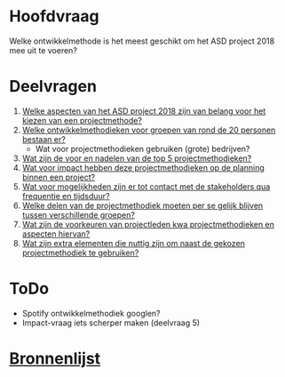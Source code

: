 # Hoofdvraag 
Welke ontwikkelmethode is het meest geschikt om het ASD project 2018 mee uit te voeren?

# Deelvragen
1. [Welke aspecten van het ASD project 2018 zijn van belang voor het kiezen van een projectmethode?](./Deelvragen/1-aspecten.md)
2. [Welke ontwikkelmethodieken voor groepen van rond de 20 personen bestaan er?](./Deelvragen/2-ontwikkelmethodieken-grote-groep.md)
    - Wat voor projectmethodieken gebruiken (grote) bedrijven?
3. [Wat zijn de voor en nadelen van de top 5 projectmethodieken?](./Deelvragen/3-top5.md)
4. [Wat voor impact hebben deze projectmethodieken op de planning binnen een project?](./Deelvragen/4-impact.md)
5. [Wat voor mogelijkheden zijn er tot contact met de stakeholders qua frequentie en tijdsduur?](./Deelvragen/5-contact-stakeholders.md)
6. [Welke delen van de projectmethodiek moeten per se gelijk blijven tussen verschillende groepen?](./Deelvragen/6-delen-gelijk.md)
7. [Wat zijn de voorkeuren van projectleden kwa projectmethodieken en aspecten hiervan?](./Deelvragen/7-voorkeuren.md)
8. [Wat zijn extra elementen die nuttig zijn om naast de gekozen projectmethodiek te gebruiken?](./Deelvragen/8-extra-elementen.md)

# ToDo
- Spotify ontwikkelmethodiek googlen?
- Impact-vraag iets scherper maken (deelvraag 5)

# [Bronnenlijst](./bronnenlijst.md)